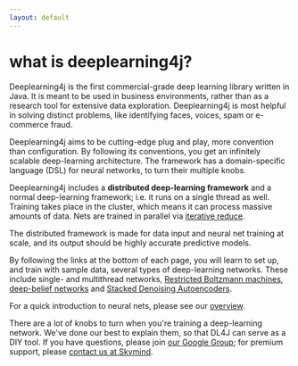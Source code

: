 ```yaml
---
layout: default
---
```


# what is deeplearning4j?

Deeplearning4j is the first commercial-grade deep learning library written in Java. It is meant to be used in business environments, rather than as a research tool for extensive data exploration. Deeplearning4j is most helpful in solving distinct problems, like identifying faces, voices, spam or e-commerce fraud. 

Deeplearning4j aims to be cutting-edge plug and play, more convention than configuration. By following its conventions, you get an infinitely scalable deep-learning architecture. The framework has a domain-specific language (DSL) for neural networks, to turn their multiple knobs. 

Deeplearning4j includes a **distributed deep-learning framework** and a normal deep-learning framework; i.e. it runs on a single thread as well. Training takes place in the cluster, which means it can process massive amounts of data. Nets are trained in parallel via [iterative reduce](https://github.com/jpatanooga/KnittingBoar/wiki/Iterative-Reduce).

The distributed framework is made for data input and neural net training at scale, and its output should be highly accurate predictive models. 

By following the links at the bottom of each page, you will learn to set up, and train with sample data, several types of deep-learning networks. These include single- and multithread networks, [Restricted Boltzmann machines](../restrictedboltzmannmachine.html), [deep-belief networks](../deepbeliefnetwork.html) and [Stacked Denoising Autoencoders](../stackeddenoisingautoencoder.html). 

For a quick introduction to neural nets, please see our [overview](../overview.html).

There are a lot of knobs to turn when you're training a deep-learning network. We've done our best to explain them, so that DL4J can serve as a DIY tool. If you have questions, please join [our Google Group](https://groups.google.com/forum/#!forum/deeplearning4j); for premium support, please [contact us at Skymind](http://www.skymind.io/contact.html).
